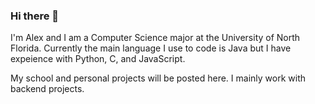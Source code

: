 ### Hi there 👋
I'm Alex and I am a Computer Science major at the University of North Florida. Currently the main language I use to code is Java but I have expeience with Python, C, and JavaScript.  
  
My school and personal projects will be posted here. I mainly work with backend projects.

<!--
**alexk9081/alexk9081** is a ✨ _special_ ✨ repository because its `README.md` (this file) appears on your GitHub profile.

Here are some ideas to get you started:

- 🔭 I’m currently working on ...
- 🌱 I’m currently learning ...
- 👯 I’m looking to collaborate on ...
- 🤔 I’m looking for help with ...
- 💬 Ask me about ...
- 📫 How to reach me: ...
- 😄 Pronouns: ...
- ⚡ Fun fact: ...
-->
